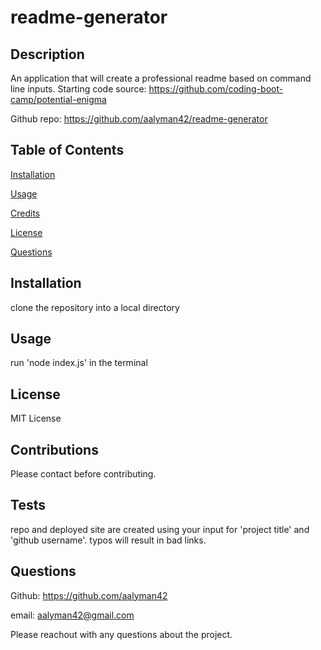 # readme-generator

## Description

An application that will create a professional readme based on command line inputs.
Starting code source: https://github.com/coding-boot-camp/potential-enigma

Github repo: https://github.com/aalyman42/readme-generator

## Table of Contents

[Installation](#installation)

[Usage](#usage)

[Credits](#credits)

[License](#license)

[Questions](#questions)

## Installation

clone the repository into a local directory

## Usage

run 'node index.js' in the terminal

## License

MIT License

## Contributions

Please contact before contributing.

## Tests

repo and deployed site are created using your input for 'project title' and 'github username'. typos will result in bad links.

## Questions

Github: https://github.com/aalyman42

email: aalyman42@gmail.com

Please reachout with any questions about the project.
